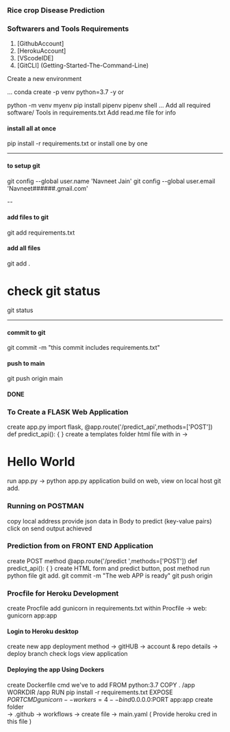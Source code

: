 ### Rice crop Disease Prediction

### Softwarers and Tools Requirements

1. [GithubAccount]
2. [HerokuAccount] 
3. [VScodeIDE]
3. [GitCLI] 
(Getting-Started-The-Command-Line)

Create a new environment

...
conda create -p venv python=3.7 -y
or 

python -m venv myenv
pip install pipenv
pipenv shell
...
Add all required software/ Tools in requirements.txt
Add read.me file for info

#### install all at once
pip install -r requirements.txt
or 
install one by one 

-----
#### to setup git
git config --global user.name 'Navneet Jain'
git config --global user.email 'Navneet######.gmail.com'

--
#### add files to git
git add requirements.txt
#### add all files
git add .
# check git status
git status

-----
#### commit to git
git commit -m "this commit includes requirements.txt"

#### push to main 
git push origin main

#### DONE

### To Create a FLASK Web Application
create app.py
import flask, 
@app.route('/predict_api',methods=['POST'])
def predict_api():
{
}
create a templates folder
html file with in -> <h1> Hello World </h1>

run app.py -> python app.py
application build on web, view on local host
git add.

### Running on POSTMAN
copy local address
provide json data in Body to predict (key-value pairs)
click on send
output achieved

### Prediction from on FRONT END Application
create POST method
@app.route('/predict ',methods=['POST'])
def predict_api():
{
}
create HTML form and predict button, post method
run python file
git add.
git commit -m "The web APP is ready"
git push origin 

### Procfile for Heroku Development
create Procfile
add gunicorn in requirements.txt
within Procfile ->
                  web: gunicorn app:app
#### Login to Heroku desktop
create new app
deployment method -> gitHUB -> account & repo details -> deploy branch
check logs
view application 

#### Deploying the app Using Dockers
create Dockerfile
cmd we've to add 
              FROM python:3.7
              COPY . /app
              WORKDIR /app
              RUN pip install -r requirements.txt
              EXPOSE $PORT
              CMD gunicorn --workers=4 --bind 0.0.0.0:$PORT app:app create folder   
       -> .github
       -> workflows -> create file -> main.yaml ( Provide heroku cred in this file )
       

       
       
 




